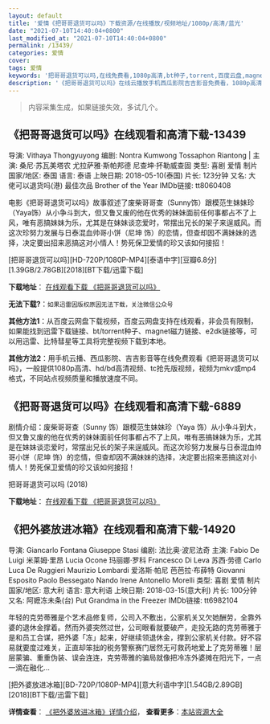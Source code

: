 ```yaml
---
layout: default
title: '爱情《把哥哥退货可以吗》下载资源/在线播放/视频地址/1080p/高清/蓝光'
date: "2021-07-10T14:40:04+0800"
last_modified_at: "2021-07-10T14:40:04+0800"
permalink: /13439/
categories: 爱情
cover:
tags: 爱情
keywords: '把哥哥退货可以吗,在线免费看,1080p高清,bt种子,torrent,百度云盘,magnet,磁力链,迅雷下载资源'
description: '《把哥哥退货可以吗》在线云播放手机西瓜影院吉吉影音免费看，1080p高清bd/hd未删减完整版和tc抢先枪版，mkv/mp4格式，附带bt/torrent种子、magnet/磁力链、百度云盘、网盘资源迅雷下载链接'
---
```


>内容采集生成，如果链接失效，多试几个。


## 《把哥哥退货可以吗》在线观看和高清下载-13439

导演: Vithaya Thongyuyong 编剧: Nontra Kumwong Tossaphon Riantong | 主演: 桑尼·苏瓦美塔农 尤拉萨雅·斯帕邦德 尼查坤·抔勒威查固 类型: 喜剧 爱情 制片国家/地区: 泰国 语言: 泰语 上映日期: 2018-05-10(泰国) 片长: 123分钟 又名: 大佬可以退货吗(港) 最佳次品 Brother of the Year IMDb链接: tt8060408

电影《把哥哥退货可以吗》故事叙述了废柴哥哥查（Sunny饰）跟模范生妹妹珍（Yaya饰）从小争斗到大，但又鲁又废的他在优秀的妹妹面前任何事都占不了上风，唯有恶搞妹妹为乐，尤其是在妹妹谈恋爱时，常摆出兄长的架子来逞威风。而这次珍努力发展与日泰混血帅哥小饼（尼坤 饰）的恋情，但查却因不满妹妹的选择，决定要出招来恶搞这对小情人！势死保卫爱情的珍又该如何接招！


[把哥哥退货可以吗][HD-720P/1080P-MP4][泰语中字][豆瓣6.8分][1.39GB/2.78GB][2018][BT下载/迅雷下载]

**下载地址**： [在线观看下载 《把哥哥退货可以吗》](https://www.btdx8.com/torrent/bggthkym_2018.html) 


**无法下载?**：`如果迅雷因版权原因无法下载，关注微信公众号 `

**其他方法1**：从百度云网盘下载视频，百度云网盘支持在线观看，非会员有限制，如果能找到迅雷下载链接、bt/torrent种子、magnet磁力链接、e2dk链接等，可以用迅雷、比特彗星等工具将完整视频下载到本地。

**其他方法2**：用手机云播、西瓜影院、吉吉影音等在线免费观看《把哥哥退货可以吗》，一般提供1080p高清、hd/bd高清视频、tc抢先版视频，视频为mkv或mp4格式，不同站点视频质量和播放速度不同。


## 《把哥哥退货可以吗》在线观看和高清下载-6889

剧情介绍：废柴哥哥查（Sunny 饰）跟模范生妹妹珍（Yaya 饰）从小争斗到大，但又鲁又废的他在优秀的妹妹面前任何事都占不了上风，唯有恶搞妹妹为乐，尤其是在妹妹谈恋爱时，常摆出兄长的架子来逞威风。而这次珍努力发展与日泰混血帅哥小饼（尼坤 饰）的恋情，但查却因不满妹妹的选择，决定要出招来恶搞这对小情人！势死保卫爱情的珍又该如何接招！


把哥哥退货可以吗 (2018)

**下载地址**： [在线观看下载 《把哥哥退货可以吗》](https://www.btbtdy.me/btdy/dy14121.html) 


## 《把外婆放进冰箱》在线观看和高清下载-14920

导演: Giancarlo Fontana Giuseppe Stasi 编剧: 法比奥·波尼法奇 主演: Fabio De Luigi 米莱姆·里昂 Lucia Ocone 玛丽娜·罗科 Francesco Di Leva 苏西·劳德 Carlo Luca De Ruggieri Maurizio Lombardi 爱洛斯·帕尼 芭芭拉·布薛特 Giovanni Esposito Paolo Bessegato Nando Irene Antonello Morelli 类型: 喜剧 爱情 制片国家/地区: 意大利 语言: 意大利语 上映日期: 2018-03-15(意大利) 片长: 100分钟 又名: 阿嬷冻未条(台) Put Grandma in the Freezer IMDb链接: tt6982104

年轻的克劳蒂雅是个艺术品修复师，公司入不敷出，公家机关又欠她酬劳，全靠外婆的退休金撑着。然而外婆突然过世，公司眼看就要破产，走投无路的克劳蒂雅于是和员工合谋，把外婆「冻」起来，好继续领退休金，撑到公家机关付款。好不容易就要度过难关，正直却笨拙的税务警察赛门居然无可救药地爱上了克劳蒂雅！层层蒙骗、重重伪装、误会连连，克劳蒂雅的骗局就像把冷冻外婆摊在阳光下，一点一滴在融化…


[把外婆放进冰箱][BD-720P/1080P-MP4][意大利语中字][1.54GB/2.89GB][2018][BT下载/迅雷下载]

**详情查看**： [《把外婆放进冰箱》详情介绍](/movie/14920/)， **查看更多**：[本站资源大全](/movie/t/all/)

